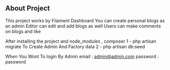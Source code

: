 ## About Project

This project works by Filament Dashboard
You can create personal blogs as an admin
Editor can edit and add blogs as well
Users can make comments on blogs and like

After installing the project and node_modules , composer
1 - php artisan migrate
To Create Admin And Factory data
2 - php artisan db:seed

When You Wont To  login By Admin
email       : admin@admin.com
password    : password
